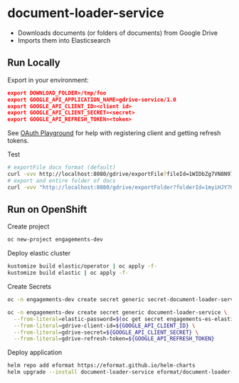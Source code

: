 # document-loader-service

- Downloads documents (or folders of documents) from Google Drive
- Imports them into Elasticsearch

## Run Locally

Export in your environment:
```json
export DOWNLOAD_FOLDER=/tmp/foo
export GOOGLE_API_APPLICATION_NAME=gdrive-service/1.0
export GOOGLE_API_CLIENT_ID=<client id>
export GOOGLE_API_CLIENT_SECRET=<secret>
export GOOGLE_API_REFRESH_TOKEN=<token>
```

See [OAuth Playground](https://developers.google.com/oauthplayground/) for help with registering client and getting refresh tokens.

Test
```bash
# exportFile docx format (default)
curl -vvv http://localhost:8080/gdrive/exportFile?fileId=1WIDbZg7VN8N97P_0hU5JD89ESYZKpZoMR3tNhOaeHrc
# export and entire folder of docs
curl -vvv "http://localhost:8080/gdrive/exportFolder?folderId=1myiHJY7U5WDpAzDl7xohs8tf2Yps1FIi"
```

## Run on OpenShift

Create project
```bash
oc new-project engagements-dev
```

Deploy elastic cluster
```bash
kustomize build elastic/operator | oc apply -f-
kustomize build elastic | oc apply -f-
```

Create Secrets
```bash
oc -n engagements-dev create secret generic secret-document-loader-service-proxy --from-literal=session_secret=$(head /dev/urandom | tr -dc A-Za-z0-9 | head -c43)

oc -n engagements-dev create secret generic document-loader-service \
  --from-literal=elastic-password=$(oc get secret engagements-es-elastic-user -o=jsonpath='{.data.elastic}' | base64 -d) \
  --from-literal=gdrive-client-id=${GOOGLE_API_CLIENT_ID} \
  --from-literal=gdrive-secret=${GOOGLE_API_CLIENT_SECRET} \
  --from-literal=gdrive-refresh-token=${GOOGLE_API_REFRESH_TOKEN}
```

Deploy application
```bash
helm repo add eformat https://eformat.github.io/helm-charts
helm upgrade --install document-loader-service eformat/document-loader-service
```
